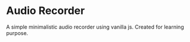 # Audio Recorder
A simple minimalistic audio recorder using vanilla js. Created for learning purpose.
